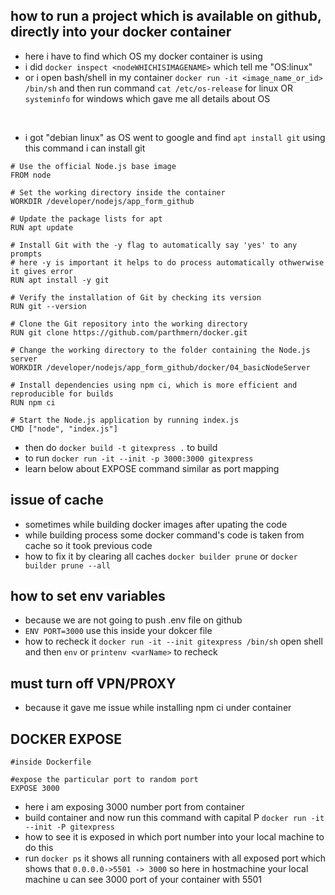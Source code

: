 ## how to run a project which is available on github, directly into your docker container

- here i have to find which OS my docker container is using 
- i did `docker inspect <nodeWHICHISIMAGENAME>` which tell me "OS:linux"
- or i open bash/shell in my container `docker run -it <image_name_or_id> /bin/sh` and then run command `cat /etc/os-release` for linux OR `systeminfo` for windows which gave me all details about OS

<br/>

- i got "debian linux" as OS went to google and find `apt install git` using this command i can install git


```
# Use the official Node.js base image
FROM node

# Set the working directory inside the container
WORKDIR /developer/nodejs/app_form_github

# Update the package lists for apt
RUN apt update

# Install Git with the -y flag to automatically say 'yes' to any prompts
# here -y is important it helps to do process automatically othwerwise it gives error
RUN apt install -y git

# Verify the installation of Git by checking its version
RUN git --version

# Clone the Git repository into the working directory
RUN git clone https://github.com/parthmern/docker.git

# Change the working directory to the folder containing the Node.js server
WORKDIR /developer/nodejs/app_form_github/docker/04_basicNodeServer

# Install dependencies using npm ci, which is more efficient and reproducible for builds
RUN npm ci

# Start the Node.js application by running index.js
CMD ["node", "index.js"]

```


- then do `docker build -t gitexpress .` to build
- to run `docker run -it --init -p 3000:3000 gitexpress`          
- learn below about EXPOSE command similar as port mapping

## issue of cache

- sometimes while building docker images after upating the code 
- while building process some docker command's code is taken from cache so it took previous code
- how to fix it by clearing all caches `docker builder prune` or `docker builder prune --all`

## how to set env variables

- because we are not going to push .env file on github
- `ENV PORT=3000` use this inside your dokcer file 
- how to recheck it `docker run -it --init gitexpress /bin/sh` open shell and then `env` or `printenv <varName>` to recheck

## must turn off VPN/PROXY
- because it gave me issue while installing npm ci under container


## DOCKER EXPOSE
```
#inside Dockerfile

#expose the particular port to random port
EXPOSE 3000

```

- here i am exposing 3000 number port from container 
- build container and now run this command with capital P `docker run -it --init -P gitexpress`
- how to see it is exposed in which port number into your local machine to do this 
- run `docker ps` it shows all running containers with all exposed port which shows that `0.0.0.0->5501 -> 3000` so here in hostmachine your local machine u can see 3000 port of your container with 5501
